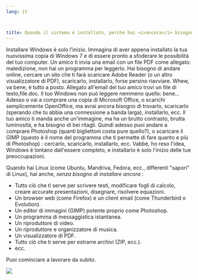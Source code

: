 ```yaml
---
lang: it



title: Quando il sistema è installato, perché hai <i>ancora</i> bisogno di installare roba?
---
```


Installare Windows è solo l'inizio. Immagina di aver appena installato 
la tua nuovissima copia di Windows 7 e di essere pronto a sfoderare le 
possibilità del tuo computer. Un amico ti invia una email con un file PDF 
come allegato: maledizione, non hai un programma per leggerlo. Hai bisogno 
di andare online, cercare un sito che ti farà scaricare Adobe Reader (o un 
altro visualizzatore di PDF), scaricarlo, installarlo, forse persino riavviare. 
Whew, va bene, è tutto a posto. Allegato all'email del tuo amico trovi un file 
di testo,file.doc. Il tuo Windows non può leggere nemmeno quello: bene... Adesso 
o vai a comprare una copia di Microsoft Office, o scarichi semplicemente 
OpenOffice, ma avrai ancora bisogno di trovarlo, scaricarlo (sperando che tu 
abbia una connessione a banda larga), installarlo, ecc. Il tuo amico ti manda 
anche un'immagine, ma ha un brutto contrasto, brutta luminosità, e ha bisogno di 
bei ritagli. Quindi adesso puoi andare a comprare Photoshop (quanti bigliettoni 
costa pure quello?), o scaricare il GIMP (questo è il nome del programma che ti 
permette di fare quanto e più di Photoshop) : cercarlo, scaricarlo, installarlo, 
ecc. Vabbè, ho reso l'idea, Windows è lontano dall'essere completo, e installarlo 
è solo l'inizio delle tue preoccupazioni.

Quando hai Linux (come Ubuntu, Mandriva, Fedora, ecc., differenti 
"sapori" di Linux), hai anche, <i>senza bisogno di installare ancora</i> :

<ul>

<li>Tutto ciò che ti serve per scrivere testi, modificare fogli di calcolo, creare accurate 
presentazioni, disegnare, risolvere equazioni.</li>

<li>Un browser web (come Firefox) e un client email (come Thunderbird o Evolution).</li>
<li>Un editor di immagini (GIMP) potente proprio come Photoshop.</li>
<li>Un programma di messaggistica istantanea.</li>
<li>Un riproduttore di video.</li>
<li>Un riproduttore e organizzatore di musica.</li>
<li>Un visualizzatore di PDF.</li>
<li>Tutto ciò che ti serve per estrarre archivi (ZIP, ecc.).</li>
<li>ecc.</li>
</ul>

Puoi cominciare a lavorare da subito.

<img src="Images/app_menu.png" />




